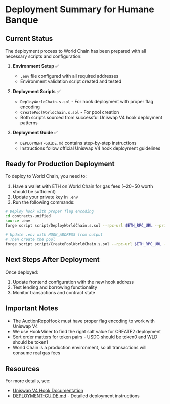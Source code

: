 # Deployment Summary for Humane Banque

## Current Status

The deployment process to World Chain has been prepared with all necessary scripts and configuration:

1. **Environment Setup** ✅
   - `.env` file configured with all required addresses
   - Environment validation script created and tested

2. **Deployment Scripts** ✅
   - `DeployWorldChain.s.sol` - For hook deployment with proper flag encoding
   - `CreatePoolWorldChain.s.sol` - For pool creation
   - Both scripts sourced from successful Uniswap V4 hook deployment patterns

3. **Deployment Guide** ✅
   - `DEPLOYMENT-GUIDE.md` contains step-by-step instructions
   - Instructions follow official Uniswap V4 hook deployment guidelines

## Ready for Production Deployment

To deploy to World Chain, you need to:

1. Have a wallet with ETH on World Chain for gas fees (~$20-$50 worth should be sufficient)
2. Update your private key in `.env`
3. Run the following commands:

```bash
# Deploy hook with proper flag encoding
cd contracts-unified
source .env
forge script script/DeployWorldChain.s.sol --rpc-url $ETH_RPC_URL --private-key $PRIVATE_KEY --broadcast -vvvv

# Update .env with HOOK_ADDRESS from output
# Then create the pool
forge script script/CreatePoolWorldChain.s.sol --rpc-url $ETH_RPC_URL --private-key $PRIVATE_KEY --broadcast -vvvv
```

## Next Steps After Deployment

Once deployed:
1. Update frontend configuration with the new hook address
2. Test lending and borrowing functionality
3. Monitor transactions and contract state

## Important Notes

- The AuctionRepoHook must have proper flag encoding to work with Uniswap V4
- We use HookMiner to find the right salt value for CREATE2 deployment
- Sort order matters for token pairs - USDC should be token0 and WLD should be token1
- World Chain is a production environment, so all transactions will consume real gas fees

## Resources

For more details, see:
- [Uniswap V4 Hook Documentation](https://docs.uniswap.org/contracts/v4/concepts/hooks)
- [DEPLOYMENT-GUIDE.md](./DEPLOYMENT-GUIDE.md) - Detailed deployment instructions
